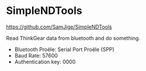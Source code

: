 # SimpleNDTools

https://github.com/SamJige/SimpleNDTools

Read ThinkGear data from bluetooth and do something.

- Bluetooth Proële: Serial Port Proële (SPP)
- Baud Rate: 57600
- Authentication key: 0000